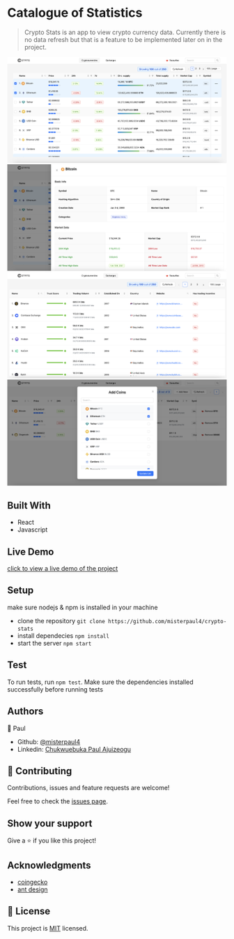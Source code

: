# Catalogue of Statistics

> Crypto Stats is an app to view crypto currency data. Currently there is no data refresh but that is a feature to be implemented later on in the project.

![screenshot](./homepage.png)
![screenshot](./home-details.png)
![screenshot](./exchange.png)
![screenshot](./favourites.png)

## Built With

- React
- Javascript

## Live Demo

[click to view a live demo of the project](https://cryptocurrencies-stat.herokuapp.com/)

## Setup

make sure nodejs & npm is installed in your machine

- clone the repository `git clone https://github.com/misterpaul4/crypto-stats`
- install dependecies `npm install`
- start the server `npm start`

## Test

To run tests, run `npm test`. Make sure the dependencies installed successfully before running tests

## Authors

👤 Paul

- Github: [@misterpaul4](https://github.com/misterpaul4)
- Linkedin: [Chukwuebuka Paul Ajuizeogu](https://www.linkedin.com/in/chukwuebuka-paul-ajuizeogu/)

## 🤝 Contributing

Contributions, issues and feature requests are welcome!

Feel free to check the [issues page](issues/).

## Show your support

Give a ⭐️ if you like this project!

## Acknowledgments

- [coingecko](https://www.coingecko.com/en)
- [ant design](https://ant.design/)

## 📝 License

This project is [MIT](lic.url) licensed.
